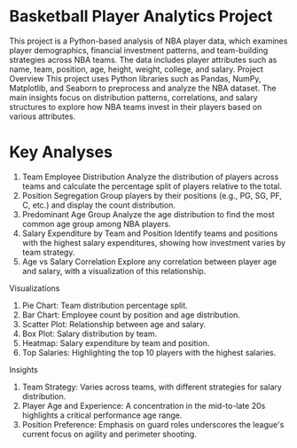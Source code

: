 # Basketball Player Analytics Project
This project is a Python-based analysis of NBA player data, which examines player demographics, financial investment patterns, and team-building strategies across NBA teams. The data includes player attributes such as name, team, position, age, height, weight, college, and salary.
Project Overview
This project uses Python libraries such as Pandas, NumPy, Matplotlib, and Seaborn to preprocess and analyze the NBA dataset. The main insights focus on distribution patterns, correlations, and salary structures to explore how NBA teams invest in their players based on various attributes.

# Key Analyses
1.	Team Employee Distribution
Analyze the distribution of players across teams and calculate the percentage split of players relative to the total.
2.	Position Segregation
Group players by their positions (e.g., PG, SG, PF, C, etc.) and display the count distribution.
3.	Predominant Age Group
Analyze the age distribution to find the most common age group among NBA players.
4.	Salary Expenditure by Team and Position
Identify teams and positions with the highest salary expenditures, showing how investment varies by team strategy.
5.	Age vs Salary Correlation
Explore any correlation between player age and salary, with a visualization of this relationship.

Visualizations
1. Pie Chart: Team distribution percentage split.
2. Bar Chart: Employee count by position and age distribution.
3. Scatter Plot: Relationship between age and salary.
4. Box Plot: Salary distribution by team.
5. Heatmap: Salary expenditure by team and position.
6. Top Salaries: Highlighting the top 10 players with the highest salaries.

Insights
1. Team Strategy: Varies across teams, with different strategies for salary distribution.
2. Player Age and Experience: A concentration in the mid-to-late 20s highlights a critical performance age range.
3. Position Preference: Emphasis on guard roles underscores the league's current focus on agility and perimeter shooting.

